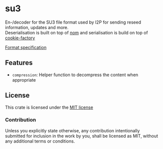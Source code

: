 # su3

En-/decoder for the SU3 file format used by I2P for sending reseed information, updates and more.  
Deserialisation is built on top of [nom](https://docs.rs/nom) and serialisation is build on top of [cookie-factory](https://docs.rs/cookie-factory)

[Format specification](https://geti2p.net/spec/updates#su3-file-specification)

## Features

- `compression`: Helper function to decompress the content when appropriate

## License

This crate is licensed under the [MIT license](https://opensource.org/licenses/MIT)

### Contribution

Unless you explicitly state otherwise, any contribution intentionally submitted for inclusion in the work by you, shall be licensed as MIT, without any additional terms or conditions.
